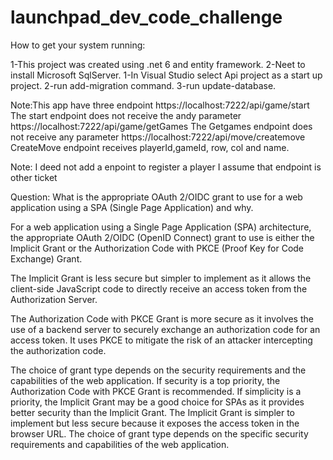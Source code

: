 # launchpad_dev_code_challenge

How to get your system running:

1-This project was created using .net 6 and entity framework.
2-Neet to install Microsoft SqlServer. 
1-In Visual Studio select Api project as a start up project.
2-run add-migration command.
3-run update-database.

Note:This app have three endpoint
    https://localhost:7222/api/game/start
    The start endpoint does not receive the andy parameter
    https://localhost:7222/api/game/getGames
     The Getgames endpoint does not receive any parameter
    https://localhost:7222/api/move/createmove
    CreateMove endpoint receives playerId,gameId, row, col and name.



Note: I deed not add a enpoint to register a player I assume that endpoint is other ticket

Question: What is the appropriate OAuth 2/OIDC grant to use for a web application using a SPA (Single Page Application) and why.

For a web application using a Single Page Application (SPA) architecture, the appropriate OAuth 2/OIDC (OpenID Connect) grant to use is either the Implicit Grant or the Authorization Code with PKCE (Proof Key for Code Exchange) Grant.

The Implicit Grant is less secure but simpler to implement as it allows the client-side JavaScript code to directly receive an access token from the Authorization Server.

The Authorization Code with PKCE Grant is more secure as it involves the use of a backend server to securely exchange an authorization code for an access token. It uses PKCE to mitigate the risk of an attacker intercepting the authorization code.

The choice of grant type depends on the security requirements and the capabilities of the web application. If security is a top priority, the Authorization Code with PKCE Grant is recommended. If simplicity is a priority, the Implicit Grant may be a good choice for SPAs as it provides better security than the Implicit Grant. The Implicit Grant is simpler to implement but less secure because it exposes the access token in the browser URL. The choice of grant type depends on the specific security requirements and capabilities of the web application.
